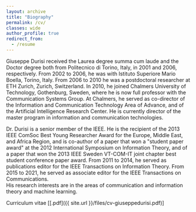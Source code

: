 ```yaml
---
layout: archive
title: "Biography"
permalink: /cv/
classes: wide
author_profile: true
redirect_from:
  - /resume
---
```


Giuseppe Durisi received the Laurea degree summa cum laude and the Doctor
degree both from Politecnico di Torino, Italy, in 2001 and 2006, respectively.
From 2002 to 2006, he was with Istituto Superiore Mario Boella, Torino, Italy.
From 2006 to 2010 he was a postdoctoral researcher at ETH Zurich, Zurich,
Switzerland. In 2010, he joined Chalmers University of Technology, Gothenburg,
Sweden, where he is now full professor with the Communication Systems Group. At
Chalmers, he served as co-director of the Information and Communication
Technology Area of Advance, and of the Artificial Intelligence Research Center.
He is currently director of the master program in information and communication technologies.

Dr. Durisi is a senior member of the IEEE. He is the recipient of the 2013 IEEE
ComSoc Best Young Researcher Award for the Europe, Middle East, and Africa
Region, and is co-author of a paper that won a "student paper award" at the
2012 International Symposium on Information Theory, and of a paper that won the
2013 IEEE Sweden VT-COM-IT joint chapter best student conference paper award.
From 2011 to 2014, he served as publications editor for the
IEEE Transactions on Information Theory. 
From 2015 to 2021, he served as associate editor for the IEEE Transactions on
Communications.  
His research interests are in the
areas of communication and information theory and machine learning.

<!--Dr. Durisi is a contributor and a maintainer of SPECTRE—short packet communication toolbox, a collection of numerical routines for finite-blocklength analyses in information theory.
-->

Curriculum vitae [[.pdf]({{ site.url }}/files/cv-giuseppedurisi.pdf)]
